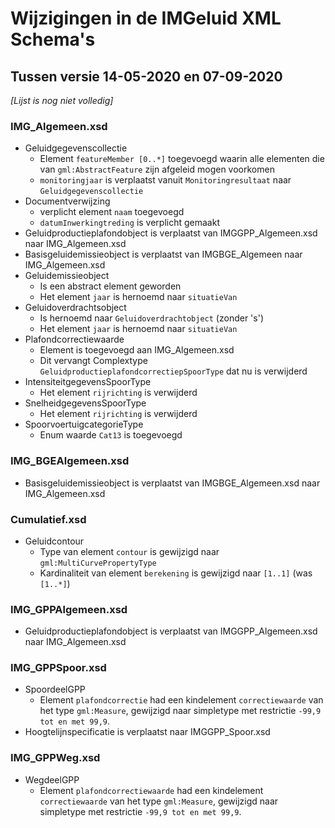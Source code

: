 # Wijzigingen in de IMGeluid XML Schema's 

## Tussen versie 14-05-2020 en 07-09-2020
*[Lijst is nog niet volledig]*
### IMG_Algemeen.xsd

- Geluidgegevenscollectie
    - Element `featureMember [0..*]` toegevoegd waarin alle elementen die van `gml:AbstractFeature` zijn afgeleid mogen voorkomen
    - `monitoringjaar` is verplaatst vanuit `Monitoringresultaat` naar `Geluidgegevenscollectie`    
- Documentverwijzing
    -  verplicht element `naam` toegevoegd
    - `datumInwerkingtreding` is verplicht gemaakt
- Geluidproductieplafondobject is verplaatst van IMGGPP_Algemeen.xsd naar IMG_Algemeen.xsd
- Basisgeluidemissieobject is verplaatst van IMGBGE_Algemeen naar IMG_Algemeen.xsd
- Geluidemissieobject
    - Is een abstract element geworden
    - Het element `jaar` is hernoemd naar `situatieVan`
- Geluidoverdrachtsobject
    - Is hernoemd naar `Geluidoverdrachtobject` (zonder 's')
    - Het element `jaar` is hernoemd naar `situatieVan`
- Plafondcorrectiewaarde
    - Element is toegevoegd aan IMG_Algemeen.xsd
    - Dit vervangt Complextype `GeluidproductieplafondcorrectiepSpoorType` dat nu is verwijderd
- IntensiteitgegevensSpoorType
    - Het element `rijrichting` is verwijderd
- SnelheidgegevensSpoorType
    - Het element `rijrichting` is verwijderd
- SpoorvoertuigcategorieType
    - Enum waarde `Cat13` is toegevoegd

### IMG_BGEAlgemeen.xsd
- Basisgeluidemissieobject is verplaatst van IMGBGE_Algemeen.xsd naar IMG_Algemeen.xsd

### Cumulatief.xsd
- Geluidcontour
    - Type van element `contour` is gewijzigd naar `gml:MultiCurvePropertyType`
    - Kardinaliteit van element `berekening` is gewijzigd naar `[1..1]` (was `[1..*]`)

### IMG_GPPAlgemeen.xsd
- Geluidproductieplafondobject is verplaatst van IMGGPP_Algemeen.xsd naar IMG_Algemeen.xsd

### IMG_GPPSpoor.xsd
- SpoordeelGPP
    - Element `plafondcorrectie` had een kindelement `correctiewaarde` van het type `gml:Measure`, gewijzigd naar simpletype met restrictie `-99,9 tot en met 99,9`. 
- Hoogtelijnspecificatie is verplaatst naar IMGGPP_Spoor.xsd

### IMG_GPPWeg.xsd
- WegdeelGPP
    - Element `plafondcorrectiewaarde` had een kindelement `correctiewaarde` van het type `gml:Measure`, gewijzigd naar simpletype met restrictie `-99,9 tot en met 99,9`. 